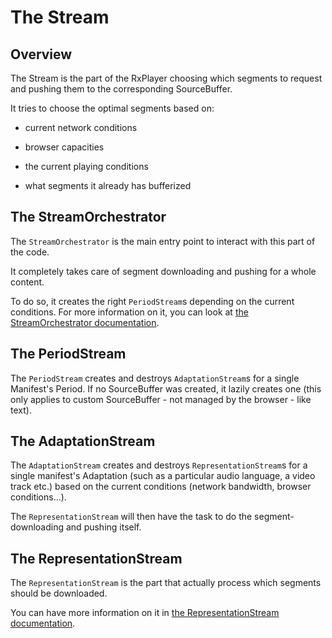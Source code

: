 # The Stream ###################################################################


## Overview ####################################################################

The Stream is the part of the RxPlayer choosing which segments to request and
pushing them to the corresponding SourceBuffer.

It tries to choose the optimal segments based on:

  - current network conditions

  - browser capacities

  - the current playing conditions

  - what segments it already has bufferized



## The StreamOrchestrator ######################################################

The ``StreamOrchestrator`` is the main entry point to interact with this part of
the code.

It completely takes care of segment downloading and pushing for a whole content.

To do so, it creates the right ``PeriodStream``s depending on the current
conditions.
For more information on it, you can look at [the StreamOrchestrator
documentation](./stream_orchestrator.md).



## The PeriodStream ############################################################

The ``PeriodStream`` creates and destroys ``AdaptationStream``s for a single
Manifest's Period.
If no SourceBuffer was created, it lazily creates one (this only applies to
custom SourceBuffer - not managed by the browser - like text).



## The AdaptationStream ########################################################

The ``AdaptationStream`` creates and destroys ``RepresentationStream``s for a
single manifest's Adaptation (such as a particular audio language, a video track
etc.) based on the current conditions (network bandwidth, browser
conditions...).

The ``RepresentationStream`` will then have the task to do the
segment-downloading and pushing itself.



## The RepresentationStream ####################################################

The ``RepresentationStream`` is the part that actually process which segments
should be downloaded.

You can have more information on it in [the RepresentationStream
documentation](./representation_stream.md).
